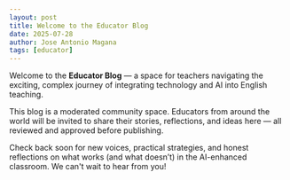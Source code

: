```yaml
---
layout: post
title: Welcome to the Educator Blog
date: 2025-07-28
author: Jose Antonio Magana
tags: [educator]
---
```


Welcome to the **Educator Blog** — a space for teachers navigating the exciting, complex journey of integrating technology and AI into English teaching.

This blog is a moderated community space. Educators from around the world will be invited to share their stories, reflections, and ideas here — all reviewed and approved before publishing.

Check back soon for new voices, practical strategies, and honest reflections on what works (and what doesn’t) in the AI-enhanced classroom. We can't wait to hear from you!
